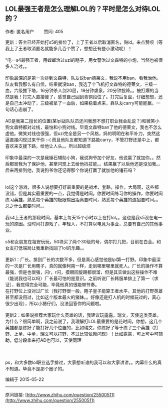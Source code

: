 ## LOL最强王者是怎么理解LOL的？平时是怎么对待LOL的？

作者: 匿名用户&nbsp;&nbsp;&nbsp;&nbsp;&nbsp;&nbsp;&nbsp;&nbsp;赞同: 405


更新：答主已经开始打s5的排位了，上了王者以后取消匿名，贴id。来点赞呗（等我上了王者取消匿名就能多几百个赞了，想想还有些小激动呢）！<br><br>“电一s4最强王者，用螳螂治过uzi的瞎子，用女警治过文森特的小炮，当然也被很多人治过。。<br><br>印象最深的是第一次排到文森特，队友说ban德莱文，我说不用ban，看我治他。队友看我那么有自信，结果就没ban，我选了个飞机打文森特的德莱文，三级一血，六级推下塔，16分钟杀人剑20层，19分钟虐泉，20分钟投降。。被打爆的当然是我！打完人直接傻了，感觉自己回到青铜段位了。打完后复盘，仔细想想，还是自己太冲动了，三级被拿了一血后，如果稳着点来，靠队友carry可能能赢。一句话心态崩了。<br><br>AD是我第二擅长的位置(某lpl战队队员还问我想不想打职业我会乱说？)和微笑小狗文森特都对过线，最怕和小狗对线。毕竟文森特ban了他的德莱文，我也不怎么虚他。微笑对线也很强，但uzi完全是另一个风格，妈的明明在和平补刀，突然这逼直接闪现过来干你 :-( 而且他队友都知道下路能carry，不管打野还是中上，都喜欢来支援下路，给他让人头。。所以超级烦<br><br>印象中最深的一次是我锤石辅助小狗，我说狗爷加个好友，他说赢了就加你。。然后那局我为了保护他，甚至闪现上去给他挡技能。。结果赢了以后他还是没加我。。后来再排到他，我说狗爷你还记得那个你说打赢了就加他的锤石吗？<br><br><br>lol这个游戏，很多人说想要打好最重要的是战术，套路，操作，大局观，这些都没错，但是其实最重要的一点，我觉得是时间。你要时间练习你的操作，你要时间练习英雄，熟悉每个英雄的极限输出距离要时间，熟悉每个英雄的连招要时间。。总之什么都要时间。。<br><br>我s4上王者的那段时间，基本上每天15个小时以上在打lol。。这也是我s5没在电一玩的原因。没时间打游戏了，年轻人，不打算以电竞为事业，总要有自己的其他事业。<br><br>s5和女朋友在祖安玩玩，50块买了两个30级的号，偶尔打几把，目前在白金。和女友打低端局让我重新找回了lol的乐趣。。<br><br>更新1：厂长。排到厂长的次数不多，但是真心感觉他是lpl第一打野。印象中最深的一次是厂长用瞎子，真的就像柯南一样，走到哪里哪里就死人。厂长的操作不算最强，但是也很强，闪r，r闪，摸眼回旋踢都很溜，但是其实做出这些操作不难（能说我也可以吗）厂长最可怕的是意识。之前听说厂长韩服单排上了第一（求证），我觉得完全可能，毕竟他真的很能带节奏。<br>在打野位上没对过厂长（我打野很一般，瞎子皇子能算王者水平，其他的打野英雄甚至都没用过，比如这个版本最火的猪妹。。好像还是打人机的时候玩过的，真心很少出现），所以小猪仔们，没法回答你的问题啦。<br><br>更新2：如果说推荐大家玩什么英雄的话，我建议玩露露，瑞文，天使这类英雄。为什么？很简单啊，我之前说了，我理解打LOL最重要的是花时间，你想，这几个英雄都是练好了能打好几个位置的，比如瑞文，你练好了等于练了三个英雄（打野、上单、中单，瑞文可以打野，不过比较依赖闪现）！比如露露，可上可中可辅助，低分段拿来打AD也可以，天使同理<br><br><br><br>ps，和大多数lol职业选手排过，大家想听谁的我可以和大家讲讲。。内幕什么的真不知道。毕竟不是那个圈子的。



编辑于 2015-05-22



---
原问链接: [http://www.zhihu.com/question/25500511](http://www.zhihu.com/question/25500511)